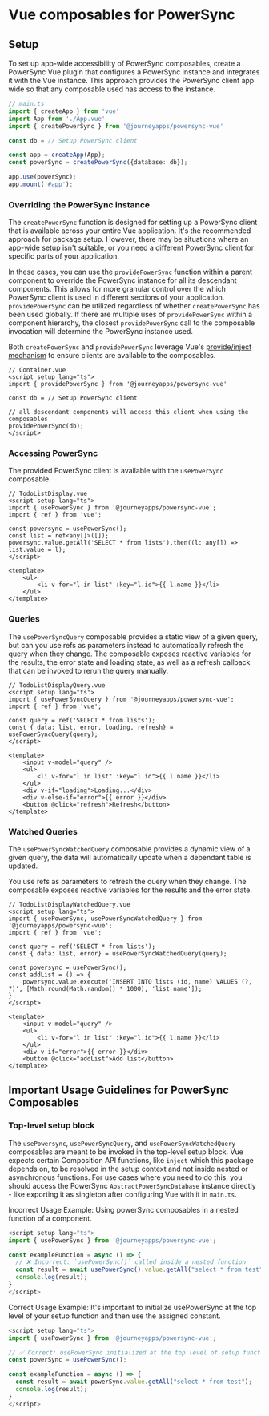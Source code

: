 # Vue composables for PowerSync

## Setup
To set up app-wide accessibility of PowerSync composables, create a PowerSync Vue plugin that configures a PowerSync instance and integrates it with the Vue instance. This approach provides the PowerSync client app wide so that any composable used has access to the instance.

```Typescript
// main.ts
import { createApp } from 'vue'
import App from './App.vue'
import { createPowerSync } from '@journeyapps/powersync-vue'

const db = // Setup PowerSync client

const app = createApp(App);
const powerSync = createPowerSync({database: db});

app.use(powerSync);
app.mount('#app');
```

### Overriding the PowerSync instance
The `createPowerSync` function is designed for setting up a PowerSync client that is available across your entire Vue application. It's the recommended approach for package setup. However, there may be situations where an app-wide setup isn't suitable, or you need a different PowerSync client for specific parts of your application.

In these cases, you can use the `providePowerSync` function within a parent component to override the PowerSync instance for all its descendant components. This allows for more granular control over the which PowerSync client is used in different sections of your application. `providePowerSync` can be utilized regardless of whether `createPowerSync` has been used globally. If there are multiple uses of `providePowerSync` within a component hierarchy, the closest `providePowerSync` call to the composable invocation will determine the PowerSync instance used.

Both `createPowerSync` and `providePowerSync` leverage Vue's [provide/inject mechanism](https://vuejs.org/guide/components/provide-inject) to ensure clients are available to the composables.


```Vue
// Container.vue
<script setup lang="ts">
import { providePowerSync } from '@journeyapps/powersync-vue'

const db = // Setup PowerSync client

// all descendant components will access this client when using the composables
providePowerSync(db);
</script>
```

### Accessing PowerSync

The provided PowerSync client is available with the `usePowerSync` composable.

```Vue
// TodoListDisplay.vue
<script setup lang="ts">
import { usePowerSync } from '@journeyapps/powersync-vue';
import { ref } from 'vue';

const powersync = usePowerSync();
const list = ref<any[]>([]);
powersync.value.getAll('SELECT * from lists').then((l: any[]) => list.value = l);
</script>

<template>
    <ul>
        <li v-for="l in list" :key="l.id">{{ l.name }}</li>
    </ul>
</template>
```

### Queries
The `usePowerSyncQuery` composable provides a static view of a given query, but can you use refs as parameters instead to automatically refresh the query when they change. The composable exposes reactive variables for the results, the error state and loading state, as well as a refresh callback that can be invoked to rerun the query manually.

```Vue
// TodoListDisplayQuery.vue
<script setup lang="ts">
import { usePowerSyncQuery } from '@journeyapps/powersync-vue';
import { ref } from 'vue';

const query = ref('SELECT * from lists');
const { data: list, error, loading, refresh} = usePowerSyncQuery(query);
</script>

<template>
    <input v-model="query" />
    <ul>
        <li v-for="l in list" :key="l.id">{{ l.name }}</li>
    </ul>
    <div v-if="loading">Loading...</div>
    <div v-else-if="error">{{ error }}</div>
    <button @click="refresh">Refresh</button>
</template>
```

### Watched Queries
The `usePowerSyncWatchedQuery` composable provides a dynamic view of a given query, the data will automatically update when a dependant table is updated. 

You use refs as parameters to refresh the query when they change. The composable exposes reactive variables for the results and the error state.

```Vue
// TodoListDisplayWatchedQuery.vue
<script setup lang="ts">
import { usePowerSync, usePowerSyncWatchedQuery } from '@journeyapps/powersync-vue';
import { ref } from 'vue';

const query = ref('SELECT * from lists');
const { data: list, error} = usePowerSyncWatchedQuery(query);

const powersync = usePowerSync();
const addList = () => {
    powersync.value.execute('INSERT INTO lists (id, name) VALUES (?, ?)', [Math.round(Math.random() * 1000), 'list name']);
}
</script>

<template>
    <input v-model="query" />
    <ul>
        <li v-for="l in list" :key="l.id">{{ l.name }}</li>
    </ul>
    <div v-if="error">{{ error }}</div>
    <button @click="addList">Add list</button>
</template>
```

## Important Usage Guidelines for PowerSync Composables
### Top-level setup block
The `usePowersync`, `usePowerSyncQuery`, and `usePowerSyncWatchedQuery` composables are meant to be invoked in the top-level setup block. Vue expects certain Composition API functions, like `inject` which this package depends on, to be resolved in the setup context and not inside nested or asynchronous functions. For use cases where you need to do this, you should access the PowerSync `AbstractPowerSyncDatabase` instance directly - like exporting it as singleton after configuring Vue with it in `main.ts`.

Incorrect Usage Example:
Using powerSync composables in a nested function of a component.

```typescript
<script setup lang="ts">
import { usePowerSync } from '@journeyapps/powersync-vue';

const exampleFunction = async () => {
  // ❌ Incorrect: `usePowerSync()` called inside a nested function
  const result = await usePowerSync().value.getAll("select * from test");
  console.log(result);
}
</script>
```

Correct Usage Example:
It's important to initialize usePowerSync at the top level of your setup function and then use the assigned constant.

```typescript
<script setup lang="ts">
import { usePowerSync } from '@journeyapps/powersync-vue';

// ✅ Correct: usePowerSync initialized at the top level of setup function and used as a variable.
const powerSync = usePowerSync();

const exampleFunction = async () => {
  const result = await powerSync.value.getAll("select * from test");
  console.log(result);
}
</script>
```